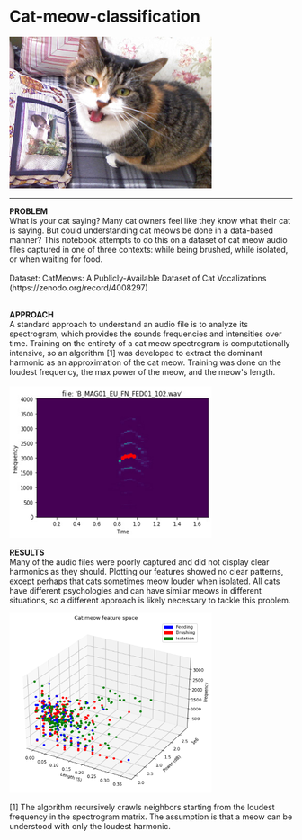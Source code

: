 # Cat-meow-classification
<img src="https://raw.githubusercontent.com/colinbrandonpierce/Cat-meow-classification/main/Meow_cat_-_Mdebona.jpg" width="360" height="270"/>
<!-- {{Information |Description={{en|Shu Shu Lynn, ChubeLyn}} |Source=Transferred from [http://en.wikipedia.org en.wikipedia] |Date=2007-12-04 (original upload date) |Author=Original uploader was Mdebona at [http://en.wikipedia.org en.wiki-->
<hr>
<b>PROBLEM</b> <br>
What is your cat saying? Many cat owners feel like they know what their cat is saying. But could understanding cat meows be done in a data-based manner? This notebook attempts to do this on a dataset of cat meow audio files captured in one of three contexts: while being brushed, while isolated, or when waiting for food. <br><br>
Dataset: CatMeows: A Publicly-Available Dataset of Cat Vocalizations (https://zenodo.org/record/4008297)
<br><br>

<b>APPROACH</b> <br>
A standard approach to understand an audio file is to analyze its spectrogram, which provides the sounds frequencies and intensities over time. Training on the entirety of a cat meow spectrogram is computationally intensive, so an algorithm [1] was developed to extract the dominant harmonic as an approximation of the cat meow. Training was done on the loudest frequency, the max power of the meow, and the meow's length.
<br><br>
<img src="https://raw.githubusercontent.com/colinbrandonpierce/Cat-meow-classification/main/cat-harmonics.jpg" width="360" height="270"/>

<b>RESULTS</b><br>
Many of the audio files were poorly captured and did not display clear harmonics as they should. Plotting our features showed no clear patterns, except perhaps that cats sometimes meow louder when isolated. All cats have different psychologies and can have similar meows in different situations, so a different approach is likely necessary to tackle this problem.

<img src="https://raw.githubusercontent.com/colinbrandonpierce/Cat-meow-classification/main/3plot-features.png" width="360" height="320"/>

[1] The algorithm recursively crawls neighbors starting from the loudest frequency in the spectrogram matrix. The assumption is that a meow can be understood with only the loudest harmonic.


